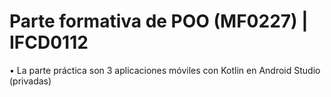 # Parte formativa de POO (MF0227) | IFCD0112
• La parte práctica son 3 aplicaciones móviles con Kotlin en Android Studio (privadas)
